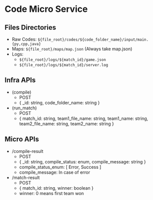 # Code Micro Service

## Files Directories
- Raw Codes: `${file_root}/codes/${code_folder_name}/input/main.{py,cpp,java}`
- Maps: `${file_root}/maps/map.json` (Always take map.json)
- Logs: 
  - `${file_root}/logs/${match_id}/game.json`
  - `${file_root}/logs/${match_id}/server.log`

## Infra APIs
- (compile)
  - POST
  - { _id: string, code_folder_name: string }
- (run_match)
  - POST
  - { match_id: string, team1_file_name: string, team1_name: string, team2_file_name: string, team2_name: string }

## Micro APIs
- /compile-result
  - POST
  - { _id: string, compile_status: enum, compile_message: string }
  - compile_status_enum: [ Error, Success ]
  - compile_message: In case of error
- /match-result
  - POST
  - { match_id: string, winner: boolean }
  - winner: 0 means first team won
